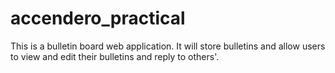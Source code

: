 # accendero_practical

This is a bulletin board web application. It will store bulletins and allow users to view and edit their bulletins and reply to others'. 
